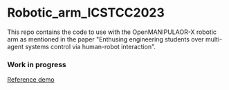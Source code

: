 # Robotic_arm_ICSTCC2023
This repo contains the code to use with the OpenMANIPULAOR-X robotic arm as mentioned in the paper "Enthusing engineering students over multi-agent systems control via human-robot interaction".

### Work in progress
[Reference demo](https://youtu.be/xCWzX_alrdg?feature=shared)

